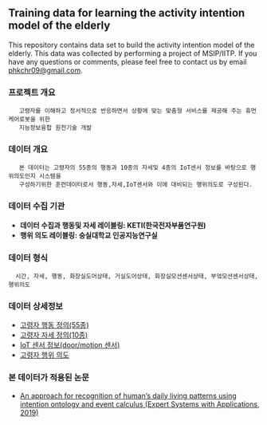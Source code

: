 ## Training data for learning the activity intention model of the elderly
   This repository contains data set to build the activity intention model of the elderly. This data was collected by performing a project of MSIP/IITP. If you have any questions or comments, please feel free to contact us by email [phkchr09@gmail.com](phkchr09@gmail.com).

### 프로젝트 개요
```description02
   고령자를 이해하고 정서적으로 반응하면서 상황에 맞는 맞춤형 서비스를 제공해 주는 휴먼케어로봇을 위한 
   지능정보융합 원천기술 개발 
```

### 데이터 개요
```description03
   본 데이터는 고령자의 55종의 행동과 10종의 자세및 4종의 IoT센서 정보를 바탕으로 행위의도인지 시스템을
   구성하기위한 훈련데이터로서 행동,자세,IoT센서와 이에 대비되는 행위의도로 구성된다.
```
 
### 데이터 수집 기관
 * __데이터 수집과 행동및 자세 레이블링: KETI(한국전자부품연구원)__
 * __행위 의도 레이블링: 숭실대학교 인공지능연구실__

### 데이터 형식
 ```description06
   시간, 자세, 행동, 화장실도어상태, 거실도어상태, 화장실모션센서상태, 부엌모션센서상태, 행위의도
 ```
 
### 데이터 상세정보
 * [고령자 행동 정의(55종)](https://github.com/ssu0221/AIR_TrainingDataSet/blob/master/data_description/Action/README.md)
 * [고령자 자세 정의(10종)](https://github.com/ssu0221/AIR_TrainingDataSet/blob/master/data_description/Pose/README.md)
 * [IoT 센서 정보(door/motion 센서)](https://github.com/ssu0221/AIR_TrainingDataSet/blob/master/data_description/IoT/README.md)
 * [고령자 행위 의도](https://github.com/ssu0221/AIR_TrainingDataSet/blob/master/data_description/Activity_Intention/README.md)

### 본 데이터가 적용된 논문
 * [An approach for recognition of human’s daily living patterns using intention ontology and event calculus (Expert Systems with Applications, 2019)](https://www.sciencedirect.com/science/article/pii/S0957417419302349?via%3Dihub)
 
 
 
 

